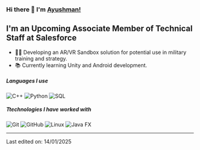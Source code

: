 ### Hi there 👋 I'm [Ayushman!](https://github.com/ayushman1712/ayushman1712/)

## I'm an Upcoming Associate Member of Technical Staff at Salesforce

- 👨‍💻 Developing an AR/VR Sandbox solution for potential use in military training and strategy.
- 📚 Currently learning Unity and Android development.



##### Languages I use

![C++](https://img.shields.io/badge/-C++-000000?style=flat&logo=c%2B%2B)
![Python](https://img.shields.io/badge/-Python-000000?style=flat&logo=python)
![SQL](https://img.shields.io/badge/-SQL-000000?style=flat&logo=postgresql)

##### Ttechnologies I have worked with

![Git](https://img.shields.io/badge/-Git-222222?style=flat&logo=git&logoColor=F05032)
![GitHub](https://img.shields.io/badge/-GitHub-222222?style=flat&logo=github&logoColor=181717)
![Linux](https://img.shields.io/badge/-Linux-222222?style=flat&logo=linux&logoColor=FCC624)
![Java FX](https://img.shields.io/badge/JavaFX-18-blue)
<br/>

---

Last edited on: 14/01/2025
